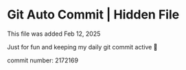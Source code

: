 # Git Auto Commit | Hidden File

This file was added Feb 12, 2025

Just for fun and keeping my daily git commit active 🤪

commit number: 2172169
